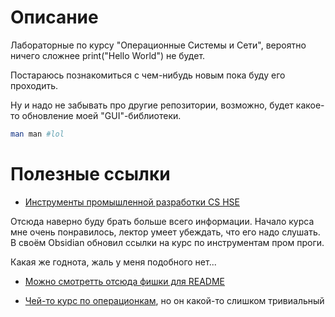 # Описание

Лабораторные по курсу "Операционные Системы и Сети", вероятно
ничего сложнее print("Hello World") не будет.

Постараюсь познакомиться с чем-нибудь новым пока буду его проходить.

Ну и надо не забывать про другие репозитории, возможно, будет какое-то обновление моей "GUI"-библиотеки.

```bash
man man #lol
```

# Полезные ссылки

* [Инструменты промышленной разработки CS HSE](https://www.youtube.com/watch?v=LGFMbSNEY20&list=PLEqoHzpnmTfBlJGjG_2QqKRrXG36TkjNB)

Отсюда наверно буду брать больше всего информации. Начало курса мне очень понравилось, лектор умеет убеждать, что его надо слушать.
В своём Obsidian обновил ссылки на курс по инструментам пром проги.

Какая же годнота, жаль у меня подобного нет...

* [Можно смотретть отсюда фишки для README](https://github.com/tchapi/markdown-cheatsheet/blob/master/README.md)

* [Чей-то курс по операционкам](https://basis.gnulinux.pro/ru/latest/course.html), но он какой-то слишком тривиальный
